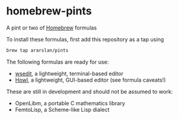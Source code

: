 # homebrew-pints
A pint or two of [Homebrew](https://brew.sh) formulas

To install these formulas, first add this repository as a tap using
```bash
brew tap ararslan/pints
```

The following formulas are ready for use:

* [wsedit](https://github.com/SirBoonami/wsedit), a lightweight, terminal-based editor
* [Howl](https://howl.io), a lightweight, GUI-based editor (see formula caveats!)

These are still in development and should not be assumed to work:

* OpenLibm, a portable C mathematics library
* FemtoLisp, a Scheme-like Lisp dialect

